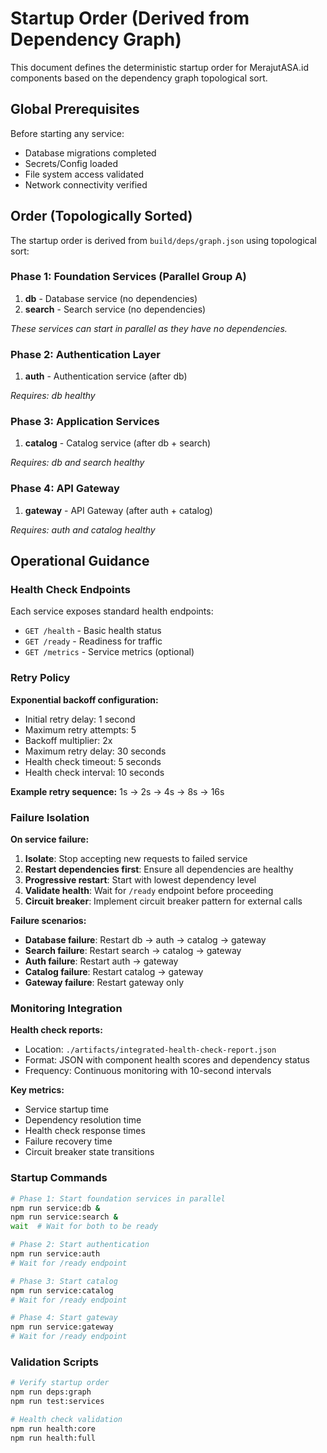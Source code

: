 # Startup Order (Derived from Dependency Graph)

This document defines the deterministic startup order for MerajutASA.id components based on the dependency graph topological sort.

## Global Prerequisites

Before starting any service:

- Database migrations completed
- Secrets/Config loaded
- File system access validated
- Network connectivity verified

## Order (Topologically Sorted)

The startup order is derived from `build/deps/graph.json` using topological sort:

### Phase 1: Foundation Services (Parallel Group A)

1. **db** - Database service (no dependencies)
2. **search** - Search service (no dependencies)

*These services can start in parallel as they have no dependencies.*

### Phase 2: Authentication Layer

1. **auth** - Authentication service (after db)

*Requires: db healthy*

### Phase 3: Application Services

1. **catalog** - Catalog service (after db + search)

*Requires: db and search healthy*

### Phase 4: API Gateway

1. **gateway** - API Gateway (after auth + catalog)

*Requires: auth and catalog healthy*

## Operational Guidance

### Health Check Endpoints

Each service exposes standard health endpoints:

- `GET /health` - Basic health status
- `GET /ready` - Readiness for traffic
- `GET /metrics` - Service metrics (optional)

### Retry Policy

**Exponential backoff configuration:**

- Initial retry delay: 1 second
- Maximum retry attempts: 5
- Backoff multiplier: 2x
- Maximum retry delay: 30 seconds
- Health check timeout: 5 seconds
- Health check interval: 10 seconds

**Example retry sequence:** 1s → 2s → 4s → 8s → 16s

### Failure Isolation

**On service failure:**

1. **Isolate**: Stop accepting new requests to failed service
2. **Restart dependencies first**: Ensure all dependencies are healthy
3. **Progressive restart**: Start with lowest dependency level
4. **Validate health**: Wait for `/ready` endpoint before proceeding
5. **Circuit breaker**: Implement circuit breaker pattern for external calls

**Failure scenarios:**

- **Database failure**: Restart db → auth → catalog → gateway
- **Search failure**: Restart search → catalog → gateway
- **Auth failure**: Restart auth → gateway
- **Catalog failure**: Restart catalog → gateway
- **Gateway failure**: Restart gateway only

### Monitoring Integration

**Health check reports:**

- Location: `./artifacts/integrated-health-check-report.json`
- Format: JSON with component health scores and dependency status
- Frequency: Continuous monitoring with 10-second intervals

**Key metrics:**

- Service startup time
- Dependency resolution time
- Health check response times
- Failure recovery time
- Circuit breaker state transitions

### Startup Commands

```bash
# Phase 1: Start foundation services in parallel
npm run service:db &
npm run service:search &
wait  # Wait for both to be ready

# Phase 2: Start authentication 
npm run service:auth
# Wait for /ready endpoint

# Phase 3: Start catalog
npm run service:catalog  
# Wait for /ready endpoint

# Phase 4: Start gateway
npm run service:gateway
# Wait for /ready endpoint
```

### Validation Scripts

```bash
# Verify startup order
npm run deps:graph
npm run test:services

# Health check validation
npm run health:core
npm run health:full
```
